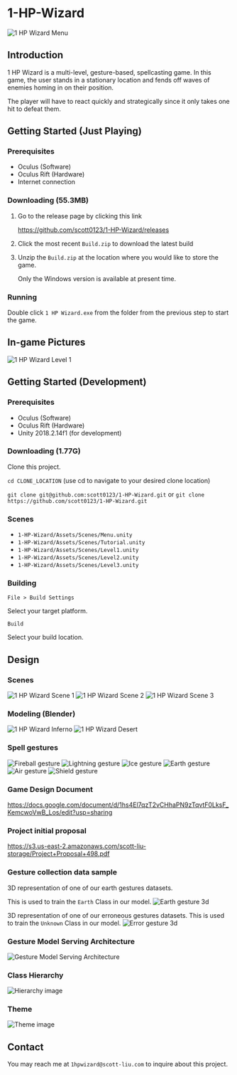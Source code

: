 # 1-HP-Wizard

![1 HP Wizard Menu](./Images/Picture_Title.png)

## Introduction
1 HP Wizard is a multi-level, gesture-based, spellcasting game. In this game, the user stands in a stationary location and fends off waves of enemies homing in on their position. 

The player will have to react quickly and strategically since it only takes one hit to defeat them.


## Getting Started (Just Playing)
### Prerequisites
* Oculus (Software)
* Oculus Rift (Hardware)
* Internet connection

### Downloading (55.3MB)

1. Go to the release page by clicking this link

	https://github.com/scott0123/1-HP-Wizard/releases

2. Click the most recent `Build.zip` to download the latest build

3. Unzip the `Build.zip` at the location where you would like to store the game.
	
	Only the Windows version is available at present time.

### Running

Double click `1 HP Wizard.exe` from the folder from the previous step to start the game.

## In-game Pictures

![1 HP Wizard Level 1](./Images/demo1.png)

## Getting Started (Development)
### Prerequisites
* Oculus (Software)
* Oculus Rift (Hardware)
* Unity 2018.2.14f1 (for development)

### Downloading (1.77G)

Clone this project.

`cd CLONE_LOCATION` (use cd to navigate to your desired clone location)

`git clone git@github.com:scott0123/1-HP-Wizard.git` or `git clone https://github.com/scott0123/1-HP-Wizard.git`

### Scenes

* `1-HP-Wizard/Assets/Scenes/Menu.unity`
* `1-HP-Wizard/Assets/Scenes/Tutorial.unity`
* `1-HP-Wizard/Assets/Scenes/Level1.unity`
* `1-HP-Wizard/Assets/Scenes/Level2.unity`
* `1-HP-Wizard/Assets/Scenes/Level3.unity`

### Building

`File > Build Settings`

Select your target platform.

`Build`

Select your build location.


## Design

### Scenes

![1 HP Wizard Scene 1](./Images/scene1.png)
![1 HP Wizard Scene 2](./Images/scene2.png)
![1 HP Wizard Scene 3](./Images/scene3.png)

### Modeling (Blender)

![1 HP Wizard Inferno](./Images/inferno.gif)
![1 HP Wizard Desert](./Images/desert.png)

### Spell gestures
![Fireball gesture](./Images/fireball_icon.png)
![Lightning gesture](./Images/lightning_icon.png)
![Ice gesture](./Images/ice_icon.png)
![Earth gesture](./Images/earth_icon.png)
![Air gesture](./Images/air_icon.png)
![Shield gesture](./Images/shield_icon.png)

### Game Design Document
https://docs.google.com/document/d/1hs4El7qzT2vCHhaPN9zTqvtF0LksF_KemcwoVwB_Los/edit?usp=sharing

### Project initial proposal
https://s3.us-east-2.amazonaws.com/scott-liu-storage/Project+Proposal+498.pdf


### Gesture collection data sample
3D representation of one of our earth gestures datasets.

This is used to train the `Earth` Class in our model.
![Earth gesture 3d](./Images/earth.gif)

3D representation of one of our erroneous gestures datasets.
This is used to train the `Unknown` Class in our model.
![Error gesture 3d](./Images/error.gif)

### Gesture Model Serving Architecture
![Gesture Model Serving Architecture](./Images/GestureServingArchitecture.png)

### Class Hierarchy
![Hierarchy image](./Images/hierarchy.png)

### Theme
![Theme image](./Images/theme.png)


## Contact

You may reach me at `1hpwizard@scott-liu.com` to inquire about this project.
